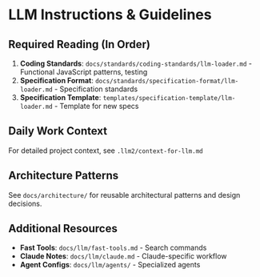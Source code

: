 # LLM Instructions & Guidelines

## Required Reading (In Order)
1. **Coding Standards**: `docs/standards/coding-standards/llm-loader.md` - Functional JavaScript patterns, testing
2. **Specification Format**: `docs/standards/specification-format/llm-loader.md` - Specification standards
3. **Specification Template**: `templates/specification-template/llm-loader.md` - Template for new specs

## Daily Work Context
For detailed project context, see `.llm2/context-for-llm.md`

## Architecture Patterns
See `docs/architecture/` for reusable architectural patterns and design decisions.

## Additional Resources
- **Fast Tools**: `docs/llm/fast-tools.md` - Search commands
- **Claude Notes**: `docs/llm/claude.md` - Claude-specific workflow
- **Agent Configs**: `docs/llm/agents/` - Specialized agents